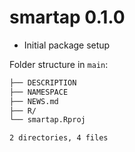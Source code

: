 # smartap 0.1.0

* Initial package setup

Folder structure in `main`:

```bash
├── DESCRIPTION
├── NAMESPACE
├── NEWS.md
├── R/
└── smartap.Rproj

2 directories, 4 files
```

